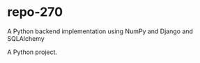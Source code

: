 # repo-270

A Python backend implementation using NumPy and Django and SQLAlchemy

A Python project.